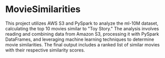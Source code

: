 # MovieSimilarities

This project utilizes AWS S3 and PySpark to analyze the ml-10M dataset, calculating the top 10 movies similar to "Toy Story." The analysis involves reading and combining data from Amazon S3, processing it with PySpark DataFrames, and leveraging machine learning techniques to determine movie similarities. The final output includes a ranked list of similar movies with their respective similarity scores.
